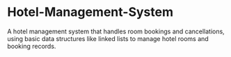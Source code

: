 # Hotel-Management-System
A hotel management system that handles room bookings and cancellations, using basic data structures like linked lists to manage hotel rooms and booking records.
